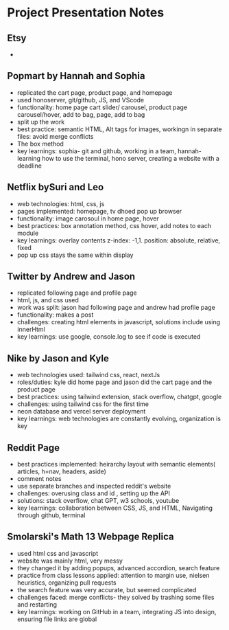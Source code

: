 # Project Presentation Notes

## Etsy 
- 

## Popmart by Hannah and Sophia
- replicated the cart page, product page, and homepage
- used honoserver, git/github, JS, and VScode
- functionality: home page cart slider/ carousel, product page carousel/hover, add to bag, page, add to bag 
- split up the work
- best practice: semantic HTML, Alt tags for images, workingn in separate files: avoid merge conflicts
- The box method 
- key learnings: sophia- git and github, working in a team, hannah- learning how to use the terminal, hono server, creating a website with a deadline 

## Netflix bySuri and Leo
- web technologies: html, css, js
- pages implemented: homepage, tv dhoed pop up browser
- functionality: image carosoul in home page, hover
- best practices: box annotation method, css hover, add notes to each module
- key learnings: overlay contents z-index: -1,1. position: absolute, relative, fixed
- pop up css stays the same within display

## Twitter by Andrew and Jason
- replicated following page and profile page
- html, js, and css used
- work was split: jason had following page and andrew had profile page
- functionality: makes a post 
- challenges: creating html elements in javascript, solutions include using innerHtml
- key learnings: use google, console.log to see if code is executed

## Nike by Jason and Kyle
- web technologies used: tailwind css, react, nextJs
- roles/duties: kyle did home page and jason did the cart page and the product page
- best practices: using tailwind extension, stack overflow, chatgpt, google
- challenges: using tailwind css for the first time 
- neon database and vercel server deployment
- key learnings: web technologies are constantly evolving, organization is key 

## Reddit Page 
- best practices implemented: heirarchy layout with semantic elements( articles, h=nav, headers, aside)
- comment notes 
- use separate branches and inspected reddit's website
- challenges: overusing class and id , setting up the API
- solutions: stack overflow, chat GPT, w3 schools, youtube
- key learnings: collaboration between CSS, JS, and HTML, Navigating through github, terminal

## Smolarski's Math 13 Webpage Replica
- used html css and javascript
- website was mainly html, very messy
- they changed it by adding popups, advanced accordion, search feature 
- practice from class lessons applied: attention to margin use, nielsen heuristics, organizing pull requests
- the search feature was very accurate, but seemed complicated
- challenges faced: merge conflicts- they solved by trashing some files and restarting
- key learnings: working on GitHub in a team, integrating JS into design, ensuring file links are global  
